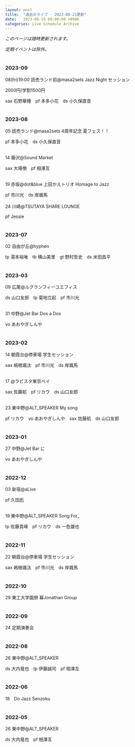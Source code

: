 ```yaml
---
layout: post
title:  "過去のライブ - 2023-08-21更新"
date:   2023-08-16 00:00:00 +0900
categories: Live Schedule Archive
---
```


_このページは随時更新されます。_

_定期イベントは除外。_
<br><br>

### 2023-09

08(fri)19:00 読売ランド前@masa2sets Jazz Night セッション

2000円/学割1500円

sax 石野華穂　pf 本多小花　ds 小久保直音
<br><br>

### 2023-08

05 読売ランド@masa2sets 4周年記念 夏フェス！！

pf 本多小花　ds 小久保直音
<br><br>

14 藤沢@Sound Market

sax 大場僚　pf 相澤亙
<br><br>

19 赤坂@dot&blue 上田かえトリオ Homage to Jazz

pf 市川光　ds 岸颯馬
<br><br>
24 川崎@TSUTAYA SHARE LOUNGE 

pf Jessie
<br><br>

### 2023-07

02 自由が丘@hyphen

tp 湯本裕唯　tb 横山美里　gt 野村哲史　ds 米田昌平
<br><br>

### 2023-03

09 広尾@ルグランフィーユエフィス

ds 山口友郎　tp 菊地立起　pf 市川光
<br><br>

31 中野@Jet Bar Dos a Dos

vo あおやぎしんや
<br><br>

### 2023-02

14 朝霞台@停車場 学生セッション

sax 嶋根颯汰　pf 市川光　ds 岸颯馬
<br><br>

17 @ラビスタ東京ベイ

sax 佐藤航　pf リカウ　ds 山口友郎
<br><br>

23 東中野@ALT_SPEAKER My song

pf リカウ　vo あおやぎしんや　sax 佐藤航　ds 山口友郎
<br><br>

### 2023-01

27 中野@Jet Bar に

vo あおやぎしんや
<br><br>

### 2022-12

03 新宿@aLive

pf 久田彪
<br><br>

19 東中野@ALT_SPEAKER Song For_

tp 佐藤貴峰　pf リカウ　ds 一色雄也
<br><br>

### 2022-11

22 朝霞台@停車場 学生セッション

sax 嶋根颯汰　pf 市川光　ds 岸颯馬
<br><br>

### 2022-10

29 東工大学園祭 幕Jonathan Group
<br><br>

### 2022-09

24 定期演奏会
<br><br>

### 2022-08

26 東中野@ALT_SPEAKER

ds 大内竜也　tp 伊藤誠司　pf 相澤亙
<br><br>

### 2022-06

18　Do Jazz Senzoku
<br><br>

### 2022-05

26 東中野@ALT_SPEAKER

ds 大内竜也　pf 相澤亙
<br><br>
